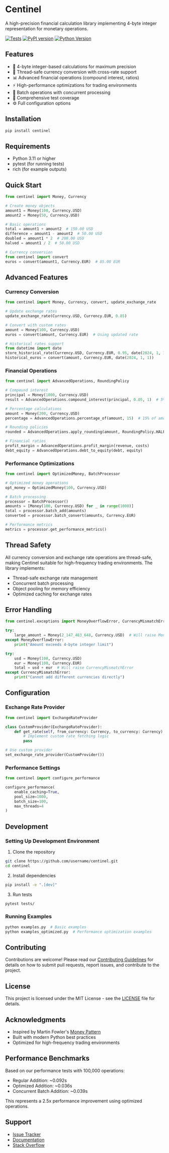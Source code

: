 # Centinel

A high-precision financial calculation library implementing 4-byte integer representation for monetary operations.

[![Tests](https://img.shields.io/github/workflow/status/username/centinel/tests/main)](https://github.com/username/centinel/actions)
[![PyPI version](https://img.shields.io/pypi/v/centinel.svg)](https://pypi.org/project/centinel/)
[![Python Version](https://img.shields.io/pypi/pyversions/centinel.svg)](https://pypi.org/project/centinel/)

## Features

- 🎯 4-byte integer-based calculations for maximum precision
- 💱 Thread-safe currency conversion with cross-rate support
- 📊 Advanced financial operations (compound interest, ratios)
- ⚡ High-performance optimizations for trading environments
- 🔄 Batch operations with concurrent processing
- 📝 Comprehensive test coverage
- ⚙️ Full configuration options

## Installation

```bash
pip install centinel
```

## Requirements

- Python 3.11 or higher
- pytest (for running tests)
- rich (for example outputs)

## Quick Start

```python
from centinel import Money, Currency

# Create money objects
amount1 = Money(100, Currency.USD)
amount2 = Money(50, Currency.USD)

# Basic operations
total = amount1 + amount2  # 150.00 USD
difference = amount1 - amount2  # 50.00 USD
doubled = amount1 * 2  # 200.00 USD
halved = amount1 / 2  # 50.00 USD

# Currency conversion
from centinel import convert
euros = convert(amount1, Currency.EUR)  # 85.00 EUR
```

## Advanced Features

### Currency Conversion

```python
from centinel import Money, Currency, convert, update_exchange_rate

# Update exchange rates
update_exchange_rate(Currency.USD, Currency.EUR, 0.85)

# Convert with custom rates
amount = Money(100, Currency.USD)
euros = convert(amount, Currency.EUR)  # Using updated rate

# Historical rates support
from datetime import date
store_historical_rate(Currency.USD, Currency.EUR, 0.95, date(2024, 1, 1))
historical_euros = convert(amount, Currency.EUR, date(2024, 1, 1))
```

### Financial Operations

```python
from centinel import AdvancedOperations, RoundingPolicy

# Compound interest
principal = Money(1000, Currency.USD)
result = AdvancedOperations.compound_interest(principal, 0.05, 1)  # 5% for 1 year

# Percentage calculations
amount = Money(200, Currency.USD)
percentage = AdvancedOperations.percentage_of(amount, 15)  # 15% of amount

# Rounding policies
rounded = AdvancedOperations.apply_rounding(amount, RoundingPolicy.HALF_UP)

# Financial ratios
profit_margin = AdvancedOperations.profit_margin(revenue, costs)
debt_equity = AdvancedOperations.debt_to_equity(debt, equity)
```

### Performance Optimizations

```python
from centinel import OptimizedMoney, BatchProcessor

# Optimized money operations
opt_money = OptimizedMoney(100, Currency.USD)

# Batch processing
processor = BatchProcessor()
amounts = [Money(100, Currency.USD) for _ in range(1000)]
total = processor.batch_add(amounts)
converted = processor.batch_convert(amounts, Currency.EUR)

# Performance metrics
metrics = processor.get_performance_metrics()
```

## Thread Safety

All currency conversion and exchange rate operations are thread-safe, making Centinel suitable for high-frequency trading environments. The library implements:

- Thread-safe exchange rate management
- Concurrent batch processing
- Object pooling for memory efficiency
- Optimized caching for exchange rates

## Error Handling

```python
from centinel.exceptions import MoneyOverflowError, CurrencyMismatchError

try:
    large_amount = Money(2_147_483_648, Currency.USD)  # Will raise MoneyOverflowError
except MoneyOverflowError:
    print("Amount exceeds 4-byte integer limit")

try:
    usd = Money(100, Currency.USD)
    eur = Money(100, Currency.EUR)
    total = usd + eur  # Will raise CurrencyMismatchError
except CurrencyMismatchError:
    print("Cannot add different currencies directly")
```

## Configuration

### Exchange Rate Provider

```python
from centinel import ExchangeRateProvider

class CustomProvider(ExchangeRateProvider):
    def get_rate(self, from_currency: Currency, to_currency: Currency) -> float:
        # Implement custom rate fetching logic
        pass

# Use custom provider
set_exchange_rate_provider(CustomProvider())
```

### Performance Settings

```python
from centinel import configure_performance

configure_performance(
    enable_caching=True,
    pool_size=1000,
    batch_size=100,
    max_threads=4
)
```

## Development

### Setting Up Development Environment

1. Clone the repository
```bash
git clone https://github.com/username/centinel.git
cd centinel
```

2. Install dependencies
```bash
pip install -e ".[dev]"
```

3. Run tests
```bash
pytest tests/
```

### Running Examples

```bash
python examples.py  # Basic examples
python examples_optimized.py  # Performance optimization examples
```

## Contributing

Contributions are welcome! Please read our [Contributing Guidelines](CONTRIBUTING.md) for details on how to submit pull requests, report issues, and contribute to the project.

## License

This project is licensed under the MIT License - see the [LICENSE](LICENSE) file for details.

## Acknowledgments

- Inspired by Martin Fowler's [Money Pattern](https://martinfowler.com/eaaCatalog/money.html)
- Built with modern Python best practices
- Optimized for high-frequency trading environments

## Performance Benchmarks

Based on our performance tests with 100,000 operations:

- Regular Addition: ~0.092s
- Optimized Addition: ~0.036s
- Concurrent Batch Addition: ~0.039s

This represents a 2.5x performance improvement using optimized operations.

## Support

- [Issue Tracker](https://github.com/username/centinel/issues)
- [Documentation](https://centinel.readthedocs.io/)
- [Stack Overflow](https://stackoverflow.com/questions/tagged/centinel)
